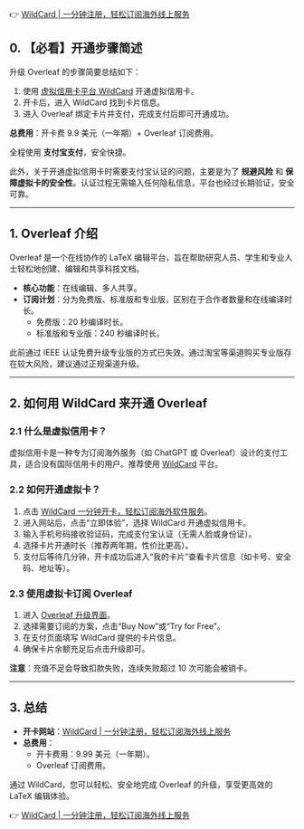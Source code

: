 👉 [WildCard | 一分钟注册，轻松订阅海外线上服务](https://bit.ly/bewildcard)

## 0. 【必看】开通步骤简述

升级 Overleaf 的步骤简要总结如下：

1. 使用 [虚拟信用卡平台 WildCard](https://bit.ly/bewildcard) 开通虚拟信用卡。
2. 开卡后，进入 WildCard 找到卡片信息。
3. 进入 Overleaf 绑定卡片并支付，完成支付后即可开通成功。

**总费用**：开卡费 9.9 美元（一年期）+ Overleaf 订阅费用。

全程使用 **支付宝支付**，安全快捷。

此外，关于开通虚拟信用卡时需要支付宝认证的问题，主要是为了 **规避风险** 和 **保障虚拟卡的安全性**。认证过程无需输入任何隐私信息，平台也经过长期验证，安全可靠。

---

## 1. Overleaf 介绍

Overleaf 是一个在线协作的 LaTeX 编辑平台，旨在帮助研究人员、学生和专业人士轻松地创建、编辑和共享科技文档。

- **核心功能**：在线编辑、多人共享。
- **订阅计划**：分为免费版、标准版和专业版，区别在于合作者数量和在线编译时长。
  - 免费版：20 秒编译时长。
  - 标准版和专业版：240 秒编译时长。

此前通过 IEEE 认证免费升级专业版的方式已失效。通过淘宝等渠道购买专业版存在较大风险，建议通过正规渠道升级。

---

## 2. 如何用 WildCard 来开通 Overleaf

### 2.1 什么是虚拟信用卡？

虚拟信用卡是一种专为订阅海外服务（如 ChatGPT 或 Overleaf）设计的支付工具，适合没有国际信用卡的用户。推荐使用 [WildCard](https://bit.ly/bewildcard) 平台。

### 2.2 如何开通虚拟卡？

1. 点击 [WildCard 一分钟开卡，轻松订阅海外软件服务](https://bit.ly/bewildcard)。
2. 进入网站后，点击“立即体验”，选择 WildCard 开通虚拟信用卡。
3. 输入手机号码接收验证码，完成支付宝认证（无需人脸或身份证）。
4. 选择卡片开通时长（推荐两年期，性价比更高）。
5. 支付后等待几分钟，开卡成功后进入“我的卡片”查看卡片信息（如卡号、安全码、地址等）。

### 2.3 使用虚拟卡订阅 Overleaf

1. 进入 [Overleaf 升级界面](https://www.overleaf.com/user/subscription/plans)。
2. 选择需要订阅的方案，点击“Buy Now”或“Try for Free”。
3. 在支付页面填写 WildCard 提供的卡片信息。
4. 确保卡片余额充足后点击升级即可。

**注意**：充值不足会导致扣款失败，连续失败超过 10 次可能会被销卡。

---

## 3. 总结

- **开卡网站**：[WildCard | 一分钟注册，轻松订阅海外线上服务](https://bit.ly/bewildcard)
- **总费用**：
  - 开卡费用：9.99 美元（一年期）。
  - Overleaf 订阅费用。

通过 WildCard，您可以轻松、安全地完成 Overleaf 的升级，享受更高效的 LaTeX 编辑体验。

👉 [WildCard | 一分钟注册，轻松订阅海外线上服务](https://bit.ly/bewildcard)
